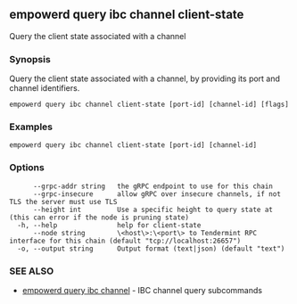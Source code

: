 ## empowerd query ibc channel client-state

Query the client state associated with a channel

### Synopsis

Query the client state associated with a channel, by providing its port and channel identifiers.

```
empowerd query ibc channel client-state [port-id] [channel-id] [flags]
```

### Examples

```
empowerd query ibc channel client-state [port-id] [channel-id]
```

### Options

```
      --grpc-addr string   the gRPC endpoint to use for this chain
      --grpc-insecure      allow gRPC over insecure channels, if not TLS the server must use TLS
      --height int         Use a specific height to query state at (this can error if the node is pruning state)
  -h, --help               help for client-state
      --node string        \<host\>:\<port\> to Tendermint RPC interface for this chain (default "tcp://localhost:26657")
  -o, --output string      Output format (text|json) (default "text")
```

### SEE ALSO

* [empowerd query ibc channel](empowerd_query_ibc_channel.md)	 - IBC channel query subcommands

